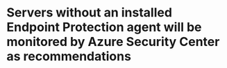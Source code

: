 # Servers without an installed Endpoint Protection agent will be monitored by Azure Security Center as recommendations
